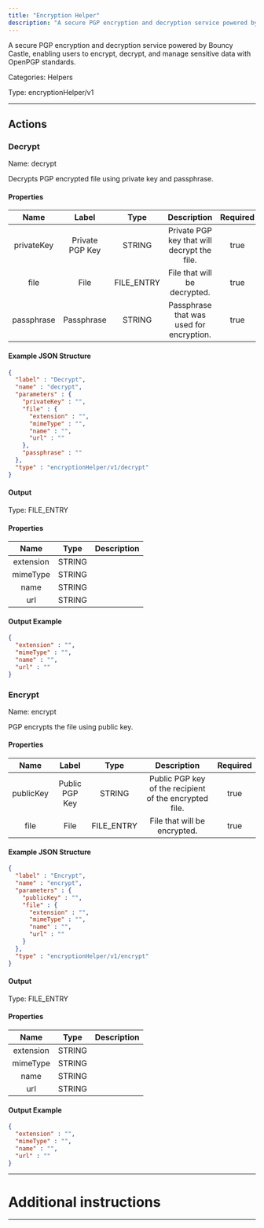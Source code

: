 ```yaml
---
title: "Encryption Helper"
description: "A secure PGP encryption and decryption service powered by Bouncy Castle, enabling users to encrypt, decrypt, and manage sensitive data with OpenPGP standards."
---
```


A secure PGP encryption and decryption service powered by Bouncy Castle, enabling users to encrypt, decrypt, and manage sensitive data with OpenPGP standards.


Categories: Helpers


Type: encryptionHelper/v1

<hr />




## Actions


### Decrypt
Name: decrypt

Decrypts PGP encrypted file using private key and passphrase.

#### Properties

|      Name       |      Label     |     Type     |     Description     | Required |
|:---------------:|:--------------:|:------------:|:-------------------:|:--------:|
| privateKey | Private PGP Key | STRING | Private PGP key that will decrypt the file. | true |
| file | File | FILE_ENTRY | File that will be decrypted. | true |
| passphrase | Passphrase | STRING | Passphrase that was used for encryption. | true |

#### Example JSON Structure
```json
{
  "label" : "Decrypt",
  "name" : "decrypt",
  "parameters" : {
    "privateKey" : "",
    "file" : {
      "extension" : "",
      "mimeType" : "",
      "name" : "",
      "url" : ""
    },
    "passphrase" : ""
  },
  "type" : "encryptionHelper/v1/decrypt"
}
```

#### Output



Type: FILE_ENTRY


#### Properties

|     Name     |     Type     |     Description     |
|:------------:|:------------:|:-------------------:|
| extension | STRING |  |
| mimeType | STRING |  |
| name | STRING |  |
| url | STRING |  |




#### Output Example
```json
{
  "extension" : "",
  "mimeType" : "",
  "name" : "",
  "url" : ""
}
```


### Encrypt
Name: encrypt

PGP encrypts the file using public key.

#### Properties

|      Name       |      Label     |     Type     |     Description     | Required |
|:---------------:|:--------------:|:------------:|:-------------------:|:--------:|
| publicKey | Public PGP Key | STRING | Public PGP key of the recipient of the encrypted file. | true |
| file | File | FILE_ENTRY | File that will be encrypted. | true |

#### Example JSON Structure
```json
{
  "label" : "Encrypt",
  "name" : "encrypt",
  "parameters" : {
    "publicKey" : "",
    "file" : {
      "extension" : "",
      "mimeType" : "",
      "name" : "",
      "url" : ""
    }
  },
  "type" : "encryptionHelper/v1/encrypt"
}
```

#### Output



Type: FILE_ENTRY


#### Properties

|     Name     |     Type     |     Description     |
|:------------:|:------------:|:-------------------:|
| extension | STRING |  |
| mimeType | STRING |  |
| name | STRING |  |
| url | STRING |  |




#### Output Example
```json
{
  "extension" : "",
  "mimeType" : "",
  "name" : "",
  "url" : ""
}
```




<hr />

# Additional instructions
<hr />

